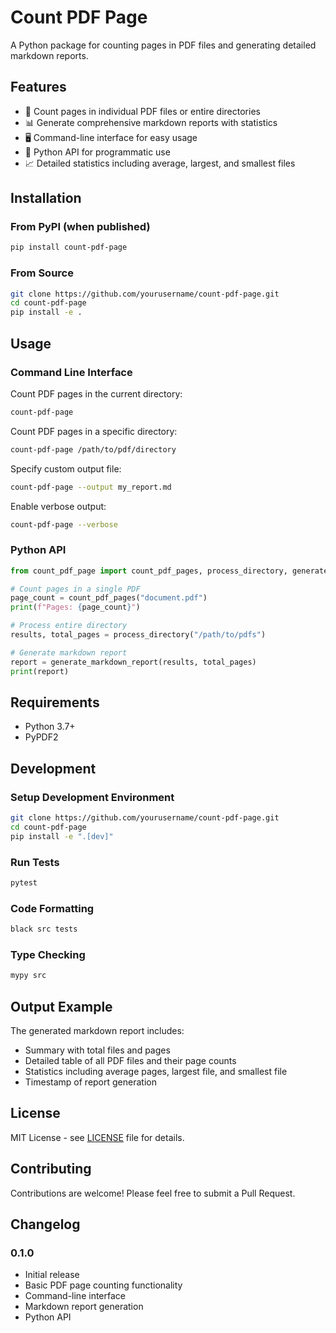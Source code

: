 # Count PDF Page

A Python package for counting pages in PDF files and generating detailed markdown reports.

## Features

- 📄 Count pages in individual PDF files or entire directories
- 📊 Generate comprehensive markdown reports with statistics
- 🖥️ Command-line interface for easy usage
- 🐍 Python API for programmatic use
- 📈 Detailed statistics including average, largest, and smallest files

## Installation

### From PyPI (when published)

```bash
pip install count-pdf-page
```

### From Source

```bash
git clone https://github.com/yourusername/count-pdf-page.git
cd count-pdf-page
pip install -e .
```

## Usage

### Command Line Interface

Count PDF pages in the current directory:

```bash
count-pdf-page
```

Count PDF pages in a specific directory:

```bash
count-pdf-page /path/to/pdf/directory
```

Specify custom output file:

```bash
count-pdf-page --output my_report.md
```

Enable verbose output:

```bash
count-pdf-page --verbose
```

### Python API

```python
from count_pdf_page import count_pdf_pages, process_directory, generate_markdown_report

# Count pages in a single PDF
page_count = count_pdf_pages("document.pdf")
print(f"Pages: {page_count}")

# Process entire directory
results, total_pages = process_directory("/path/to/pdfs")

# Generate markdown report
report = generate_markdown_report(results, total_pages)
print(report)
```

## Requirements

- Python 3.7+
- PyPDF2

## Development

### Setup Development Environment

```bash
git clone https://github.com/yourusername/count-pdf-page.git
cd count-pdf-page
pip install -e ".[dev]"
```

### Run Tests

```bash
pytest
```

### Code Formatting

```bash
black src tests
```

### Type Checking

```bash
mypy src
```

## Output Example

The generated markdown report includes:

- Summary with total files and pages
- Detailed table of all PDF files and their page counts
- Statistics including average pages, largest file, and smallest file
- Timestamp of report generation

## License

MIT License - see [LICENSE](LICENSE) file for details.

## Contributing

Contributions are welcome! Please feel free to submit a Pull Request.

## Changelog

### 0.1.0
- Initial release
- Basic PDF page counting functionality
- Command-line interface
- Markdown report generation
- Python API
